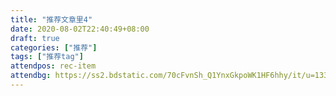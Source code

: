 ```yaml
---
title: "推荐文章里4"
date: 2020-08-02T22:40:49+08:00
draft: true
categories: ["推荐"]
tags: ["推荐tag"]
attendpos: rec-item
attendbg: https://ss2.bdstatic.com/70cFvnSh_Q1YnxGkpoWK1HF6hhy/it/u=1336119765,2231343437&fm=26&gp=0.jpg
---
```


